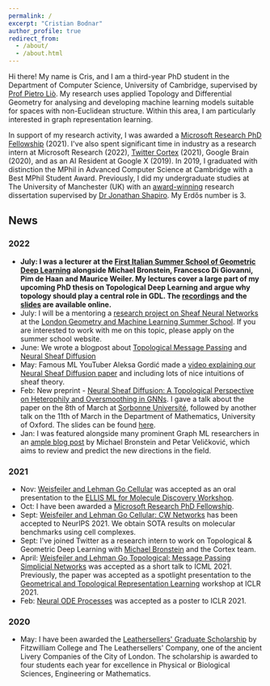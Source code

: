 ```yaml
---
permalink: /
excerpt: "Cristian Bodnar"
author_profile: true
redirect_from: 
  - /about/
  - /about.html
---
```

Hi there! My name is Cris, and I am a third-year PhD student in the Department of Computer Science, University of Cambridge, supervised by
[Prof Pietro Liò](https://www.cl.cam.ac.uk/~pl219/). My research uses applied Topology and Differential Geometry for analysing and developing machine learning models suitable for spaces with non-Euclidean structure. Within this area, I am particularly interested in graph representation learning. 

In support of my research activity, I was awarded a [Microsoft Research PhD Fellowship](https://www.microsoft.com/en-us/research/academic-program/phd-fellowship/#!people) (2021). I've also spent significant time in industry as a research intern at Microsoft Research (2022), [Twitter Cortex](https://cortex.twitter.com/) (2021), Google Brain (2020), and as an AI Resident at Google X (2019). In 2019, I graduated with distinction the MPhil in Advanced Computer Science at Cambridge with a Best MPhil Student Award. Previously, I did my undergraduate studies at The University of Manchester (UK) with an [award-winning](https://www.manchester.ac.uk/discover/news/multiple-successes-for-manchester-undergrads-at-worlds-most-prestigious-student-awards/) research dissertation supervised 
by [Dr Jonathan Shapiro](http://www.cs.man.ac.uk/~jls/). My Erdős number is 3. 

## News

### 2022

- **July: I was a lecturer at the [First Italian Summer School of Geometric Deep Learning](https://www.sci.unich.it/geodeep2022/) alongside Michael Bronstein, Francesco Di Giovanni, Pim de Haan and Maurice Weiler. My lectures cover a large part of my upcoming PhD thesis on Topological Deep Learning and argue why topology should play a central role in GDL. The [recordings](https://www.youtube.com/playlist?list=PLn2-dEmQeTfRQXLKf9Fmlk3HmReGg3YZZ) and the [slides](https://www.sci.unich.it/geodeep2022/#schedule) are available online.**
- July: I will be a mentoring a [research project on Sheaf Neural Networks](https://www.logml.ai/people/mentor22/cristian) at the [London Geometry and Machine Learning Summer School](https://www.logml.ai/). If you are interested to work with me on this topic, please apply on the summer school website. 
- June: We wrote a blogpost about [Topological Message Passing](https://towardsdatascience.com/a-new-computational-fabric-for-graph-neural-networks-280ea7e3ed1a) and [Neural Sheaf Diffusion](https://towardsdatascience.com/neural-sheaf-diffusion-for-deep-learning-on-graphs-bfa200e6afa6) 
- May: Famous ML YouTuber Aleksa Gordić made a [video explaining our Neural Sheaf Diffusion paper](https://www.youtube.com/watch?v=JiQmkhsbRwk) and including lots of nice intuitions of sheaf theory. 
- Feb: New preprint - [Neural Sheaf Diffusion: A Topological Perspective on Heterophily and Oversmoothing in GNNs](https://arxiv.org/abs/2202.04579). I gave a talk about the paper on the 8th of March at [Sorbonne Université](https://www.sorbonne-universite.fr/en/events/workshop-recent-advances-graph-machine-learning), followed by another talk on the 11th of March in the Department of Mathematics, University of Oxford. The slides can be found [here](https://crisbodnar.github.io/talks/).
- Jan: I was featured alongside many prominent
Graph ML researchers in an [ample blog post](https://towardsdatascience.com/predictions-and-hopes-for-geometric-graph-ml-in-2022-aa3b8b79f5cc) by Michael Bronstein and Petar Veličković, which aims to review and predict the new directions in the field. 

### 2021

- Nov: [Weisfeiler and Lehman Go Cellular](https://arxiv.org/abs/2106.12575) was accepted as an oral presentation to the [ELLIS ML for Molecule Discovery Workshop](https://moleculediscovery.github.io/workshop2021/).
- Oct: I have been awarded a [Microsoft Research PhD Fellowship](https://www.microsoft.com/en-us/research/academic-program/phd-fellowship/#!people). 
- Sept: [Weisfeiler and Lehman Go Cellular: CW Networks](https://arxiv.org/abs/2106.12575) has been accepted to NeurIPS 2021. We obtain SOTA results on molecular benchmarks using cell complexes. 
- Sept: I've joined Twitter as a research intern to work on Topological & Geometric Deep Learning with [Michael Bronstein](https://www.imperial.ac.uk/people/m.bronstein) and the Cortex team. 
- April: [Weisfeiler and Lehman Go Topological: Message Passing Simplicial Networks](https://arxiv.org/abs/2103.03212) was accepted as a short talk to ICML 2021. Previously, the paper was accepted as a spotlight presentation to the [Geometrical and Topological Representation Learning](https://gt-rl.github.io/) workshop at ICLR 2021. 
- Feb: [Neural ODE Processes](https://openreview.net/forum?id=27acGyyI1BY) was accepted as a poster to ICLR 2021. 

### 2020

- May: I have been awarded the [Leathersellers' Graduate Scholarship](https://www.fitz.cam.ac.uk/college-life/fees-funding-and-awards/postgraduate-scholarships-and-prizes) by Fitzwilliam College and The Leathersellers' Company, one of the ancient Livery Companies of the City of London. The scholarship is awarded to four students each year for excellence in Physical or Biological Sciences, Engineering or Mathematics. 
